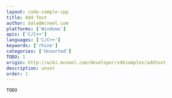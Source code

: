 ```yaml
---
layout: code-sample-cpp
title: Add Text
author: dale@mcneel.com
platforms: ['Windows']
apis: ['C/C++']
languages: ['C/C++']
keywords: ['rhino']
categories: ['Unsorted']
TODO: 1
origin: http://wiki.mcneel.com/developer/sdksamples/addtext
description: unset
order: 1
---
```


```cpp
TODO
```
